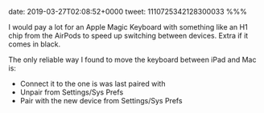 date: 2019-03-27T02:08:52+0000
tweet: 1110725342128300033
%%%

I would pay a lot for an Apple Magic Keyboard with something like an H1 chip from the AirPods to speed up switching between devices. Extra if it comes in black.

The only reliable way I found to move the keyboard between iPad and Mac is:

- Connect it to the one is was last paired with
- Unpair from Settings/Sys Prefs
- Pair with the new device from Settings/Sys Prefs
